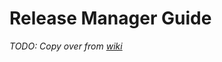 Release Manager Guide
=====================

*TODO: Copy over from [wiki](https://opencast.jira.com/wiki/pages/viewpage.action?pageId=45580357)*
